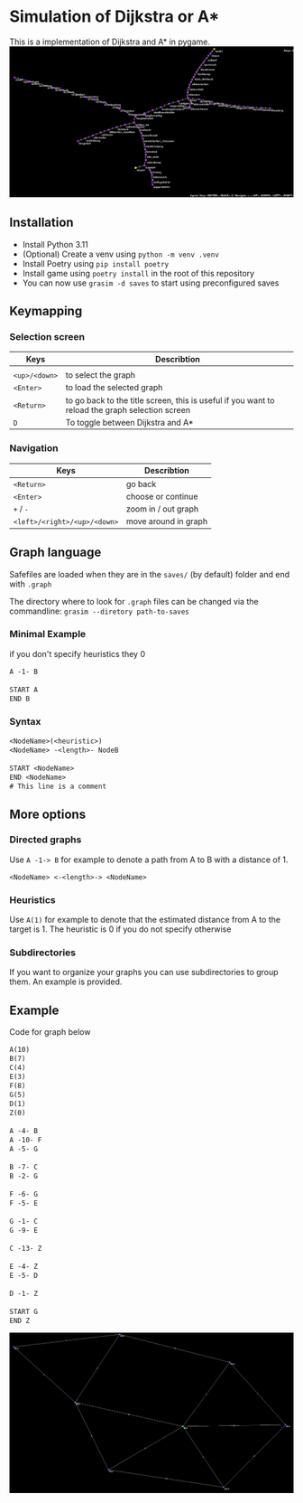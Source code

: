 # Simulation of Dijkstra or A*
This is a implementation of Dijkstra and A* in pygame.
![video of simulation](images/sbahn.gif)

## Installation
- Install Python 3.11
- (Optional) Create a venv using `python -m venv .venv`
- Install Poetry using `pip install poetry`
- Install game using `poetry install` in the root of this repository
- You can now use `grasim -d saves` to start using preconfigured saves

## Keymapping
### Selection screen
| Keys          | Describtion                                                                                     |
| ------------- | ----------------------------------------------------------------------------------------------- |
|               |                                                                                                 |
| `<up>/<down>` | to select the graph                                                                             |
| `<Enter>`     | to load the selected graph                                                                      |
| `<Return>`    | to go back to the title screen, this is useful if you want to reload the graph selection screen |
| `D`           | To toggle between Dijkstra and A*                                                               |

### Navigation
| Keys                         | Describtion          |
| ---------------------------- | -------------------- |
| `<Return>`                   | go back              |
| `<Enter>`                    | choose or continue   |
| `+` / `-`                    | zoom in / out graph  |
| `<left>/<right>/<up>/<down>` | move around in graph |


## Graph language
Safefiles are loaded when they are in the `saves/` (by default) folder and end with `.graph`

The directory where to look for `.graph` files can be changed via the commandline:
`grasim --diretory path-to-saves`

### Minimal Example
if you don't specify heuristics they 0
```
A -1- B

START A
END B
```

### Syntax
```
<NodeName>(<heuristic>)
<NodeName> -<length>- NodeB

START <NodeName>
END <NodeName>
# This line is a comment
```

## More options
### Directed graphs
Use `A -1-> B` for example to denote a path from A to B with a distance of 1.
```
<NodeName> <-<length>-> <NodeName>
```
### Heuristics
Use `A(1)` for example to denote that the estimated distance from A to the target is 1. 
The heuristic is 0 if you do not specify otherwise 

### Subdirectories
If you want to organize your graphs you can use subdirectories to group them. An example is provided.

## Example
Code for graph below
```
A(10)
B(7)
C(4)
E(3)
F(8)
G(5)
D(1)
Z(0)

A -4- B
A -10- F
A -5- G

B -7- C
B -2- G

F -6- G
F -5- E

G -1- C
G -9- E

C -13- Z

E -4- Z
E -5- D

D -1- Z

START G
END Z
```
![image of example graph](images/folien.png)
